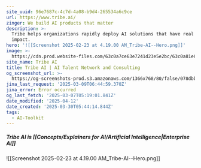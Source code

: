 ```yaml
---
site_uuid: 96e7687c-4c7d-4a08-b9d4-265534a6c9ce
url: https://www.tribe.ai/
zinger: We build AI products that matter
description: >-
  Tribe helps organizations rapidly deploy AI solutions that have real business
  impact.
hero: '![[Screenshot 2025-02-23 at 4.19.00 AM_Tribe-AI--Hero.png]]'
image: >-
  https://cdn.prod.website-files.com/63c0a7ce63e7241d23e5e2bc/63c0a81e6584d9ad52d00f13_5fc411381c29730239f8ea09_web.webp
site_name: Tribe AI
title: Tribe AI | AI Talent Network and Consulting
og_screenshot_url: >-
  https://og-screenshots-prod.s3.amazonaws.com/1366x768/80/false/078dbb8074582a3fb12ae6855387de3389e292484ddf0599da0c214c81c93d0f.jpeg
jina_last_request: '2025-03-09T06:44:59.370Z'
jina_error: Error occurred
og_last_fetch: '2025-03-07T05:19:01.841Z'
date_modified: '2025-04-12'
date_created: '2025-03-30T05:44:14.844Z'
tags:
  - AI-Toolkit
---
```





















##### Tribe AI is [[Concepts/Explainers for AI/Artificial Intelligence|Enterprise AI]]
![[Screenshot 2025-02-23 at 4.19.00 AM_Tribe-AI--Hero.png]]
